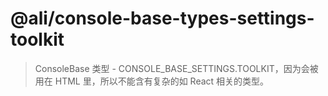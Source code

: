 @ali/console-base-types-settings-toolkit
===

> ConsoleBase 类型 - CONSOLE_BASE_SETTINGS.TOOLKIT，因为会被用在 HTML 里，所以不能含有复杂的如 React 相关的类型。
